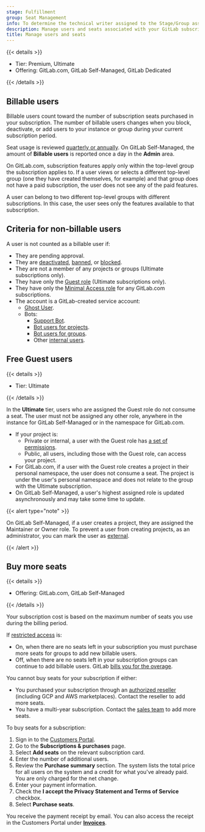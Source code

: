 ```yaml
---
stage: Fulfillment
group: Seat Management
info: To determine the technical writer assigned to the Stage/Group associated with this page, see https://handbook.gitlab.com/handbook/product/ux/technical-writing/#assignments
description: Manage users and seats associated with your GitLab subscription.
title: Manage users and seats
---
```


{{< details >}}

- Tier: Premium, Ultimate
- Offering: GitLab.com, GitLab Self-Managed, GitLab Dedicated

{{< /details >}}

## Billable users

Billable users count toward the number of subscription seats purchased in your subscription.
The number of billable users changes when you block, deactivate, or add
users to your instance or group during your current subscription period.

Seat usage is reviewed [quarterly or annually](quarterly_reconciliation.md).
On GitLab Self-Managed, the amount of **Billable users** is reported once a day in the **Admin** area.

On GitLab.com, subscription features apply only within the top-level group the subscription applies to. If
a user views or selects a different top-level group (one they have created themselves, for example)
and that group does not have a paid subscription, the user does not see any of the paid features.

A user can belong to two different top-level groups with different subscriptions.
In this case, the user sees only the features available to that subscription.

## Criteria for non-billable users

A user is not counted as a billable user if:

- They are pending approval.
- They are [deactivated](../administration/moderate_users.md#deactivate-a-user),
  [banned](../user/group/moderate_users.md#ban-a-user),
  or [blocked](../administration/moderate_users.md#block-a-user).
- They are not a member of any projects or groups (Ultimate subscriptions only).
- They have only the [Guest role](#free-guest-users) (Ultimate subscriptions only).
- They have only the [Minimal Access role](../user/permissions.md#users-with-minimal-access) for any GitLab.com subscriptions.
- The account is a GitLab-created service account:
  - [Ghost User](../user/profile/account/delete_account.md#associated-records).
  - Bots:
    - [Support Bot](../user/project/service_desk/configure.md#support-bot-user).
    - [Bot users for projects](../user/project/settings/project_access_tokens.md#bot-users-for-projects).
    - [Bot users for groups](../user/group/settings/group_access_tokens.md#bot-users-for-groups).
    - Other [internal users](../administration/internal_users.md).

## Free Guest users

{{< details >}}

- Tier: Ultimate

{{< /details >}}

In the **Ultimate** tier, users who are assigned the Guest role do not consume a seat.
The user must not be assigned any other role, anywhere in the instance for GitLab Self-Managed or in the namespace for GitLab.com.

- If your project is:
  - Private or internal, a user with the Guest role has [a set of permissions](../user/permissions.md#project-members-permissions).
  - Public, all users, including those with the Guest role, can access your project.
- For GitLab.com, if a user with the Guest role creates a project in their personal namespace, the user does not consume a seat.
The project is under the user's personal namespace and does not relate to the group with the Ultimate subscription.
- On GitLab Self-Managed, a user's highest assigned role is updated asynchronously and may take some time to update.

{{< alert type="note" >}}

On GitLab Self-Managed, if a user creates a project, they are assigned the Maintainer or Owner role.
To prevent a user from creating projects, as an administrator, you can mark the user
as [external](../administration/external_users.md).

{{< /alert >}}

## Buy more seats

{{< details >}}

- Offering: GitLab.com, GitLab Self-Managed

{{< /details >}}

Your subscription cost is based on the maximum number of seats you use during the billing period.

If [restricted access](../user/group/manage.md#turn-on-restricted-access) is:

- On, when there are no seats left in your subscription you must purchase more seats for groups to add new billable users.
- Off, when there are no seats left in your subscription groups can continue to add billable users.
  GitLab [bills you for the overage](quarterly_reconciliation.md).

You cannot buy seats for your subscription if either:

- You purchased your subscription through an [authorized reseller](customers_portal.md#customers-that-purchased-through-a-reseller) (including GCP and AWS marketplaces). Contact the reseller to add more seats.
- You have a multi-year subscription. Contact the [sales team](https://customers.gitlab.com/contact_us) to add more seats.

To buy seats for a subscription:

1. Sign in to the [Customers Portal](https://customers.gitlab.com/).
1. Go to the **Subscriptions & purchases** page.
1. Select **Add seats** on the relevant subscription card.
1. Enter the number of additional users.
1. Review the **Purchase summary** section. The system lists the total price for all users on the system and a credit for what you've already paid. You are only charged for the net change.
1. Enter your payment information.
1. Check the **I accept the Privacy Statement and Terms of Service** checkbox.
1. Select **Purchase seats**.

You receive the payment receipt by email.
You can also access the receipt in the Customers Portal under [**Invoices**](https://customers.gitlab.com/invoices).
